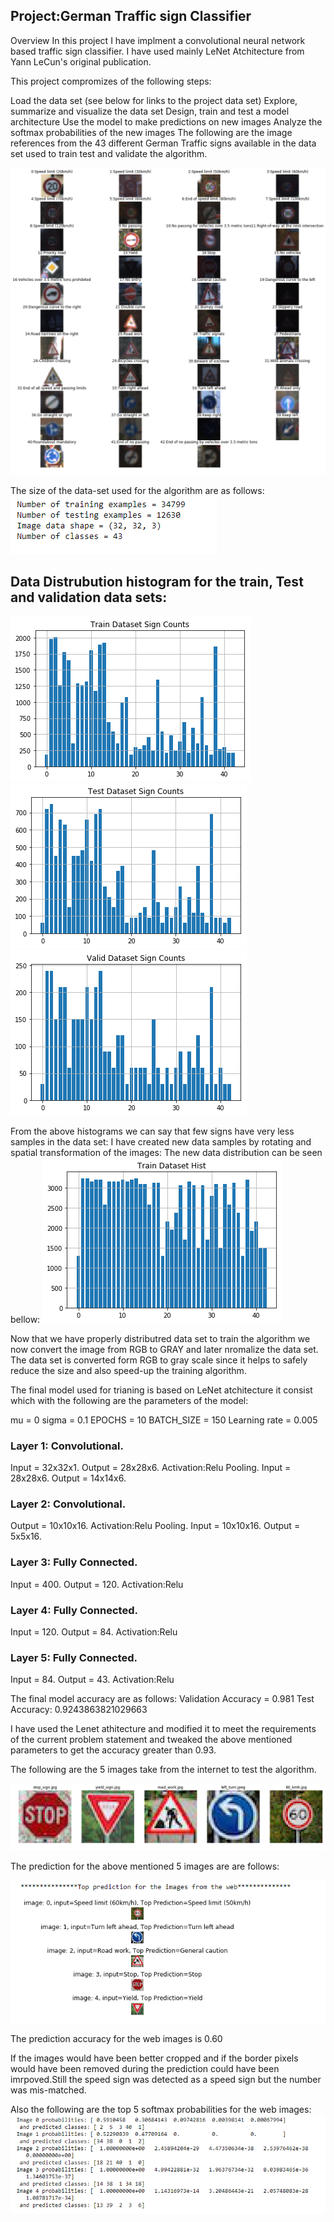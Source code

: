 ## Project:German Traffic sign Classifier

Overview In this project I have implment a convolutional neural network based traffic sign classifier. I have used mainly LeNet Atchitecture from Yann LeCun's original publication.

This project compromizes of the following steps:

Load the data set (see below for links to the project data set)
Explore, summarize and visualize the data set
Design, train and test a model architecture
Use the model to make predictions on new images
Analyze the softmax probabilities of the new images
The following are the image references from the 43 different German Traffic signs available in the data set used to train test and validate the algorithm.

![alt tag](https://github.com/raghu467/Traffic_sign_classfier/blob/master/Readme_images/43_data_samples.png)

The size of the data-set used for the algorithm are as follows:
![alt tag](https://github.com/raghu467/Traffic_sign_classfier/blob/master/Readme_images/data_details.PNG)

## Data Distrubution histogram for the train, Test and validation data sets:

![alt tag](https://github.com/raghu467/Traffic_sign_classfier/blob/master/Readme_images/train_hist_un_normal.png)
![alt tag](https://github.com/raghu467/Traffic_sign_classfier/blob/master/Readme_images/test_histo_unnormal.png)
![alt tag](https://github.com/raghu467/Traffic_sign_classfier/blob/master/Readme_images/valid_histo_un_normal.png)


From the above histograms we can say that few signs have very less samples in the data set: I have created new data samples by rotating and spatial transformation of the images: The new data distribution can be seen bellow:
![alt tag](https://github.com/raghu467/Traffic_sign_classfier/blob/master/Readme_images/train_hist_normal.png)

Now that we have properly distributred data set to train the algorithm we now convert the image from RGB to GRAY and later nromalize the data set. The data set is converted form RGB to gray scale since it helps to safely reduce the size and also speed-up the training algorithm.

The final model used for trianing is based on LeNet atchitecture it consist which  with the following  are the parameters of the model:

mu = 0
sigma = 0.1
EPOCHS = 10
BATCH_SIZE = 150
Learning rate = 0.005

### Layer 1: Convolutional.
Input = 32x32x1. 
Output = 28x28x6. 
Activation:Relu
Pooling. Input = 28x28x6. Output = 14x14x6.

### Layer 2: Convolutional.
Output = 10x10x16. 
Activation:Relu
Pooling. Input = 10x10x16. Output = 5x5x16.

### Layer 3: Fully Connected. 
Input = 400.
Output = 120.
Activation:Relu

### Layer 4: Fully Connected.
Input = 120.
Output = 84. 
Activation:Relu

### Layer 5: Fully Connected.
Input = 84. 
Output = 43. 
Activation:Relu


The final model accuracy are as follows:
Validation Accuracy = 0.981
Test Accuracy: 0.9243863821029663

I have used the Lenet athitecture  and modified it to meet the requirements of the current problem statement and tweaked the above mentioned parameters to get the accuracy greater than 0.93.

The following are the 5 images take from the internet to test the algorithm.

![alt tag](https://github.com/raghu467/Traffic_sign_classfier/blob/master/Readme_images/data_samples_5.png)

The prediction for the above mentioned 5 images are are follows:

![alt tag](https://github.com/raghu467/Traffic_sign_classfier/blob/master/Readme_images/web_image_prediciton.png)

The prediction accuracy for the web images is 0.60

If the images would have been better cropped and if the border pixels would have been removed during the prediction could have been imrpoved.Still the speed sign was detected as a speed sign but the number was mis-matched.

Also the following are the top 5 softmax probabilities for the web images:
![alt tag](https://github.com/raghu467/Traffic_sign_classfier/blob/master/Readme_images/soft_max_prob_web.PNG)




 
